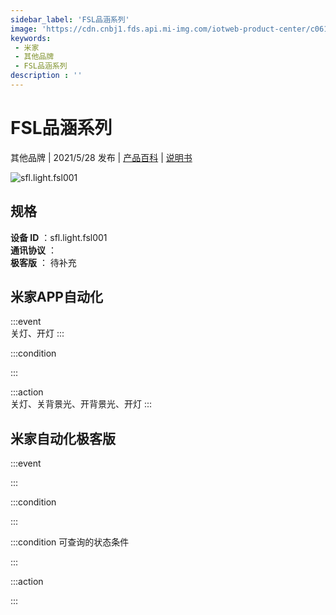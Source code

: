 ```yaml
---
sidebar_label: 'FSL品涵系列'
image: 'https://cdn.cnbj1.fds.api.mi-img.com/iotweb-product-center/c0617ff8d683b158245d66468e240bd1_未标题-11.png?GalaxyAccessKeyId=AKVGLQWBOVIRQ3XLEW&Expires=9223372036854775807&Signature=clE5F0fPLxVGGjDpW1Ag/Wql9Ko='
keywords: 
 - 米家
 - 其他品牌
 - FSL品涵系列
description : ''
---
```

# FSL品涵系列

其他品牌 | 2021/5/28 发布 | [产品百科](https://home.mi.com/webapp/content/baike/product/index.html?model=sfl.light.fsl001/) | [说明书](https://home.mi.com/views/introduction.html?model=sfl.light.fsl001&region=cn)

![sfl.light.fsl001](https://cdn.cnbj1.fds.api.mi-img.com/iotweb-product-center/c0617ff8d683b158245d66468e240bd1_未标题-11.png?GalaxyAccessKeyId=AKVGLQWBOVIRQ3XLEW&Expires=9223372036854775807&Signature=clE5F0fPLxVGGjDpW1Ag/Wql9Ko=)

## 规格  
> 
**设备 ID** ：sfl.light.fsl001  
**通讯协议** ：  
**极客版**  ： 待补充 


## 米家APP自动化  

:::event  
关灯、开灯
:::

:::condition  

:::

:::action   
关灯、关背景光、开背景光、开灯
:::

## 米家自动化极客版  

:::event  

:::

:::condition  

:::

:::condition 可查询的状态条件  

:::

:::action  

:::

        
